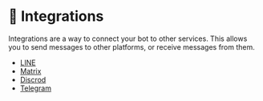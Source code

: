 # 🔱 Integrations

Integrations are a way to connect your bot to other services.
This allows you to send messages to other platforms, or receive messages from them.

- [LINE](integrations/line.md)
- [Matrix](integrations/matrix.md)
- [Discrod](integrations/discord.md)
- [Telegram](integrations/telegram.md)
